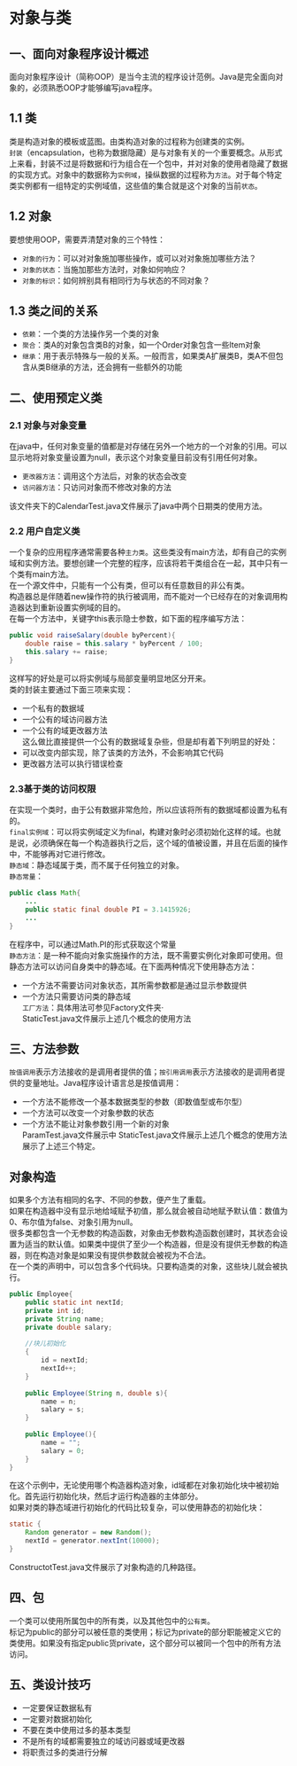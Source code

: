 # 对象与类
## 一、面向对象程序设计概述
面向对象程序设计（简称OOP）是当今主流的程序设计范例。Java是完全面向对象的，必须熟悉OOP才能够编写java程序。

## 1.1 类
类是构造对象的模板或蓝图。由类构造对象的过程称为创建类的实例。</br>
`封装`（encapsulation，也称为数据隐藏）是与对象有关的一个重要概念。从形式上来看，封装不过是将数据和行为组合在一个包中，并对对象的使用者隐藏了数据的实现方式。对象中的数据称为`实例域`，操纵数据的过程称为`方法`。对于每个特定类实例都有一组特定的实例域值，这些值的集合就是这个对象的当前`状态`。

## 1.2 对象
要想使用OOP，需要弄清楚对象的三个特性：</br>
* `对象的行为`：可以对对象施加哪些操作，或可以对对象施加哪些方法？</br>
* `对象的状态`：当施加那些方法时，对象如何响应？</br>
* `对象的标识`：如何辨别具有相同行为与状态的不同对象？

## 1.3 类之间的关系
* `依赖`：一个类的方法操作另一个类的对象</br>
* `聚合`：类A的对象包含类B的对象，如一个Order对象包含一些Item对象</br>
* `继承`：用于表示特殊与一般的关系。一般而言，如果类A扩展类B，类A不但包含从类B继承的方法，还会拥有一些额外的功能

## 二、使用预定义类
### 2.1 对象与对象变量
在java中，任何对象变量的值都是对存储在另外一个地方的一个对象的引用。可以显示地将对象变量设置为null，表示这个对象变量目前没有引用任何对象。</br>
* `更改器方法`：调用这个方法后，对象的状态会改变</br>
* `访问器方法`：只访问对象而不修改对象的方法</br>

该文件夹下的CalendarTest.java文件展示了java中两个日期类的使用方法。

### 2.2 用户自定义类
一个复杂的应用程序通常需要各种`主力类`。这些类没有main方法，却有自己的实例域和实例方法。要想创建一个完整的程序，应该将若干类组合在一起，其中只有一个类有main方法。</br>
在一个源文件中，只能有一个公有类，但可以有任意数目的非公有类。</br>
构造器总是伴随着new操作符的执行被调用，而不能对一个已经存在的对象调用构造器达到重新设置实例域的目的。</br>
在每一个方法中，关键字this表示隐士参数，如下面的程序编写方法：</br>
```java
public void raiseSalary(double byPercent){
    double raise = this.salary * byPercent / 100;
    this.salary += raise;
}
```
这样写的好处是可以将实例域与局部变量明显地区分开来。</br>
类的封装主要通过下面三项来实现：</br>
* 一个私有的数据域</br>
* 一个公有的域访问器方法</br>
* 一个公有的域更改器方法</br>
这么做比直接提供一个公有的数据域复杂些，但是却有着下列明显的好处：</br>
* 可以改变内部实现，除了该类的方法外，不会影响其它代码</br>
* 更改器方法可以执行错误检查

### 2.3基于类的访问权限
在实现一个类时，由于公有数据非常危险，所以应该将所有的数据域都设置为私有的。</br>
`final实例域`：可以将实例域定义为final，构建对象时必须初始化这样的域。也就是说，必须确保在每一个构造器执行之后，这个域的值被设置，并且在后面的操作中，不能够再对它进行修改。</br>
`静态域`：静态域属于类，而不属于任何独立的对象。</br>
`静态常量`：</br>
```java
public class Math{
    ...
    public static final double PI = 3.1415926;
    ...
}
```
在程序中，可以通过Math.PI的形式获取这个常量</br>
`静态方法`：是一种不能向对象实施操作的方法，既不需要实例化对象即可使用。但静态方法可以访问自身类中的静态域。在下面两种情况下使用静态方法：</br>
* 一个方法不需要访问对象状态，其所需参数都是通过显示参数提供</br>
* 一个方法只需要访问类的静态域</br>
`工厂方法`：具体用法可参见Factory文件夹·</br>
StaticTest.java文件展示上述几个概念的使用方法

## 三、方法参数
`按值调用`表示方法接收的是调用者提供的值；`按引用调用`表示方法接收的是调用者提供的变量地址。Java程序设计语言总是按值调用：
* 一个方法不能修改一个基本数据类型的参数（即数值型或布尔型）</br>
* 一个方法可以改变一个对象参数的状态</br>
* 一个方法不能让对象参数引用一个新的对象</br>
ParamTest.java文件展示中
StaticTest.java文件展示上述几个概念的使用方法展示了上述三个特定。

## 对象构造
如果多个方法有相同的名字、不同的参数，便产生了重载。</br>
如果在构造器中没有显示地给域赋予初值，那么就会被自动地赋予默认值：数值为0、布尔值为false、对象引用为null。</br>
很多类都包含一个无参数的构造函数，对象由无参数构造函数创建时，其状态会设置为适当的默认值。如果类中提供了至少一个构造器，但是没有提供无参数的构造器，则在构造对象是如果没有提供参数就会被视为不合法。</br>
在一个类的声明中，可以包含多个代码块。只要构造类的对象，这些块儿就会被执行。</br>
```java
public Employee{
    public static int nextId;
    private int id;
    private String name;
    private double salary;
    
    //块儿初始化
    {
        id = nextId;
        nextId++;
    }
    
    public Employee(String n, double s){
        name = n;
        salary = s;
    }
    
    public Employee(){
        name = "";
        salary = 0;
    }
}
```
在这个示例中，无论使用哪个构造器构造对象，id域都在对象初始化块中被初始化。首先运行初始化块，然后才运行构造器的主体部分。</br>
如果对类的静态域进行初始化的代码比较复杂，可以使用静态的初始化块：</br>
```java
static {
    Random generator = new Random();
    nextId = generator.nextInt(10000);
}
```
ConstructotTest.java文件展示了对象构造的几种路径。</br>

## 四、包
一个类可以使用所属包中的所有类，以及其他包中的`公有类`。</br>
标记为public的部分可以被任意的类使用；标记为private的部分职能被定义它的类使用。如果没有指定public货private，这个部分可以被同一个包中的所有方法访问。</br>

## 五、类设计技巧
* 一定要保证数据私有</br>
* 一定要对数据初始化</br>
* 不要在类中使用过多的基本类型</br>
* 不是所有的域都需要独立的域访问器或域更改器</br>
* 将职责过多的类进行分解
